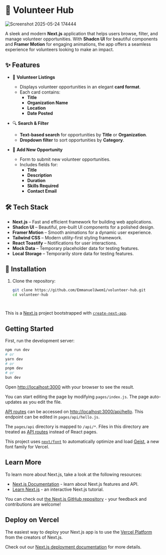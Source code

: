 # 🚀 Volunteer Hub
![Screenshot 2025-05-24 174444](https://github.com/user-attachments/assets/d6881d05-2b97-48dd-8dca-4a9e3c49546a)

A sleek and modern **Next.js** application that helps users browse, filter, and manage volunteer opportunities. With **Shadcn UI** for beautiful components and **Framer Motion** for engaging animations, the app offers a seamless experience for volunteers looking to make an impact.

## ✨ Features

- 📌 **Volunteer Listings**  
  - Displays volunteer opportunities in an elegant **card format**.
  - Each card contains:
    - **Title**
    - **Organization Name**
    - **Location**
    - **Date Posted**

- 🔍 **Search & Filter**  
  - **Text-based search** for opportunities by **Title** or **Organization**.
  - **Dropdown filter** to sort opportunities by **Category**.

- 📝 **Add New Opportunity**  
  - Form to submit new volunteer opportunities.
  - Includes fields for:
    - **Title**
    - **Description**
    - **Duration**
    - **Skills Required**
    - **Contact Email**

## 🛠 Tech Stack

- **Next.js** – Fast and efficient framework for building web applications.
- **Shadcn UI** – Beautiful, pre-built UI components for a polished design.
- **Framer Motion** – Smooth animations for a dynamic user experience.
- **Tailwind CSS** – Modern utility-first styling framework.
- **React Toastify** – Notifications for user interactions.
- **Mock Data** – Temporary placeholder data for testing features.
- **Local Storage** – Temporarily store data for testing features.

## 🚀 Installation

1. Clone the repository:
   ```sh
   git clone https://github.com/EmmanuelUwem1/volunteer-hub.git
   cd volunteer-hub




This is a [Next.js](https://nextjs.org) project bootstrapped with [`create-next-app`](https://nextjs.org/docs/pages/api-reference/create-next-app).

## Getting Started

First, run the development server:

```bash
npm run dev
# or
yarn dev
# or
pnpm dev
# or
bun dev
```

Open [http://localhost:3000](http://localhost:3000) with your browser to see the result.

You can start editing the page by modifying `pages/index.js`. The page auto-updates as you edit the file.

[API routes](https://nextjs.org/docs/pages/building-your-application/routing/api-routes) can be accessed on [http://localhost:3000/api/hello](http://localhost:3000/api/hello). This endpoint can be edited in `pages/api/hello.js`.

The `pages/api` directory is mapped to `/api/*`. Files in this directory are treated as [API routes](https://nextjs.org/docs/pages/building-your-application/routing/api-routes) instead of React pages.

This project uses [`next/font`](https://nextjs.org/docs/pages/building-your-application/optimizing/fonts) to automatically optimize and load [Geist](https://vercel.com/font), a new font family for Vercel.

## Learn More

To learn more about Next.js, take a look at the following resources:

- [Next.js Documentation](https://nextjs.org/docs) - learn about Next.js features and API.
- [Learn Next.js](https://nextjs.org/learn-pages-router) - an interactive Next.js tutorial.

You can check out [the Next.js GitHub repository](https://github.com/vercel/next.js) - your feedback and contributions are welcome!

## Deploy on Vercel

The easiest way to deploy your Next.js app is to use the [Vercel Platform](https://vercel.com/new?utm_medium=default-template&filter=next.js&utm_source=create-next-app&utm_campaign=create-next-app-readme) from the creators of Next.js.

Check out our [Next.js deployment documentation](https://nextjs.org/docs/pages/building-your-application/deploying) for more details.

